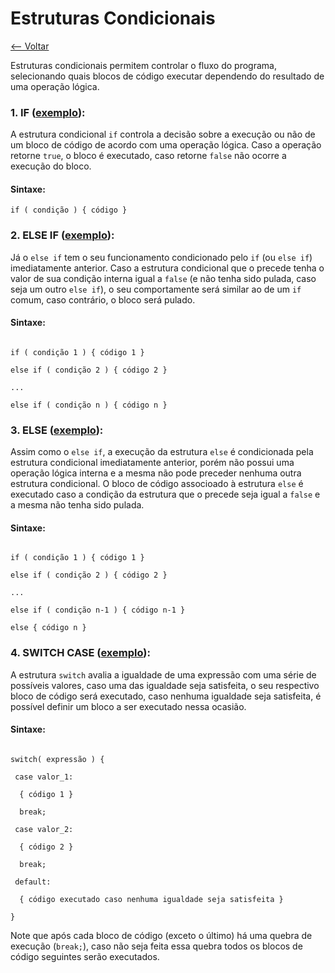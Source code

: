 # Estruturas Condicionais
[<-- Voltar](../README.md)

Estruturas condicionais permitem controlar o fluxo do programa, selecionando quais blocos de código executar dependendo do resultado de uma operação lógica.

### 1. IF ([exemplo](./If.java)):

A estrutura condicional ```if``` controla a decisão sobre a execução ou não de um bloco de código de acordo com uma operação lógica. Caso a operação retorne ```true```, o bloco é executado, caso retorne ```false``` não ocorre a execução do bloco.

#### Sintaxe:

```if ( condição ) { código }```

### 2. ELSE IF ([exemplo](./If.java)):

Já o ```else if``` tem o seu funcionamento condicionado pelo ```if``` (ou ```else if```) imediatamente anterior. Caso a estrutura condicional que o precede tenha o valor de sua condição interna igual a ```false``` (e não tenha sido pulada, caso seja um outro ```else if```), o seu comportamente será similar ao de um ```if``` comum, caso contrário, o bloco será pulado.

#### Sintaxe:

<code>
if ( condição 1 ) { código 1 }<br>
else if ( condição 2 ) { código 2 }<br>
...<br>
else if ( condição n ) { código n }
</code>

### 3. ELSE ([exemplo](./If.java)):

Assim como o ```else if```, a execução da estrutura ```else``` é condicionada pela estrutura condicional imediatamente anterior, porém não possui uma operação lógica interna e a mesma não pode preceder nenhuma outra estrutura condicional. O bloco de código associoado à estrutura ```else``` é executado caso a condição da estrutura que o precede seja igual a ```false``` e a mesma não tenha sido pulada.

#### Sintaxe:

<code>
if ( condição 1 ) { código 1 }<br>
else if ( condição 2 ) { código 2 }<br>
...<br>
else if ( condição n-1 ) { código n-1 }<br>
else { código n }
</code>

### 4. SWITCH CASE ([exemplo](./Switch.java)):

A estrutura ```switch``` avalia a igualdade de uma expressão com uma série de possíveis valores, caso uma das igualdade seja satisfeita, o seu respectivo bloco de código será executado, caso nenhuma igualdade seja satisfeita, é possível definir um bloco a ser executado nessa ocasião.

#### Sintaxe:

<code>
switch( expressão ) {<br>
&nbsp;case valor_1:<br>
&nbsp;&nbsp;{ código 1 }<br>
&nbsp;&nbsp;break;<br>
&nbsp;case valor_2:<br>
&nbsp;&nbsp;{ código 2 }<br>
&nbsp;&nbsp;break;<br>
&nbsp;default:<br>
&nbsp;&nbsp;{ código executado caso nenhuma igualdade seja satisfeita }<br>
}
</code>

Note que após cada bloco de código (exceto o último) há uma quebra de execução (```break;```), caso não seja feita essa quebra todos os blocos de código seguintes serão executados.
